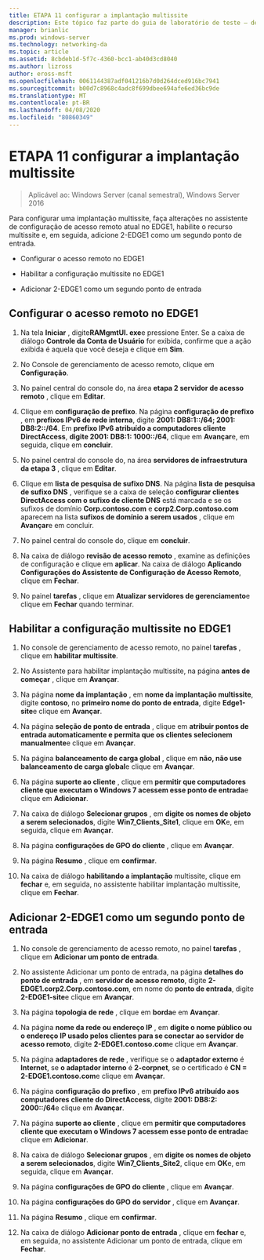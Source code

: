 ```yaml
---
title: ETAPA 11 configurar a implantação multissite
description: Este tópico faz parte do guia de laboratório de teste – demonstre uma implantação multissite do DirectAccess para o Windows Server 2016
manager: brianlic
ms.prod: windows-server
ms.technology: networking-da
ms.topic: article
ms.assetid: 8cbdeb1d-5f7c-4360-bcc1-ab40d3cd8040
ms.author: lizross
author: eross-msft
ms.openlocfilehash: 0061144387adf041216b7d0d264dced916bc7941
ms.sourcegitcommit: b00d7c8968c4adc8f699dbee694afe6ed36bc9de
ms.translationtype: MT
ms.contentlocale: pt-BR
ms.lasthandoff: 04/08/2020
ms.locfileid: "80860349"
---
```

# <a name="step-11-configure-the-multisite-deployment"></a>ETAPA 11 configurar a implantação multissite

>Aplicável ao: Windows Server (canal semestral), Windows Server 2016

Para configurar uma implantação multissite, faça alterações no assistente de configuração de acesso remoto atual no EDGE1, habilite o recurso multissite e, em seguida, adicione 2-EDGE1 como um segundo ponto de entrada.  
  
- Configurar o acesso remoto no EDGE1  
  
- Habilitar a configuração multissite no EDGE1  
  
- Adicionar 2-EDGE1 como um segundo ponto de entrada  
  
## <a name="configure-remote-access-on-edge1"></a><a name="configDA"></a>Configurar o acesso remoto no EDGE1  
  
1.  Na tela **Iniciar** , digite**RAMgmtUI. exe**e pressione Enter. Se a caixa de diálogo **Controle da Conta de Usuário** for exibida, confirme que a ação exibida é aquela que você deseja e clique em **Sim**.  
  
2.  No Console de gerenciamento de acesso remoto, clique em **Configuração**.  
  
3.  No painel central do console do, na área **etapa 2 servidor de acesso remoto** , clique em **Editar**.  
  
4.  Clique em **configuração de prefixo**. Na página **configuração de prefixo** , em **prefixos IPv6 de rede interna**, digite **2001: DB8:1::/64; 2001: DB8:2::/64**. Em **prefixo IPv6 atribuído a computadores cliente DirectAccess**, **digite 2001: DB8:1: 1000::/64**, clique em **Avançar**e, em seguida, clique em **concluir**.  
  
5.  No painel central do console do, na área **servidores de infraestrutura da etapa 3** , clique em **Editar**.  
  
6.  Clique em **lista de pesquisa de sufixo DNS**. Na página **lista de pesquisa de sufixo DNS** , verifique se a caixa de seleção **configurar clientes DirectAccess com o sufixo de cliente DNS** está marcada e se os sufixos de domínio **Corp.contoso.com** e **corp2.Corp.contoso.com** aparecem na lista **sufixos de domínio a serem usados** , clique em **Avançar**e em concluir.  
  
7.  No painel central do console do, clique em **concluir**.  
  
8.  Na caixa de diálogo **revisão de acesso remoto** , examine as definições de configuração e clique em **aplicar**. Na caixa de diálogo **Aplicando Configurações do Assistente de Configuração de Acesso Remoto**, clique em **Fechar**.  
  
9. No painel **tarefas** , clique em **Atualizar servidores de gerenciamento**e clique em **Fechar** quando terminar.  
  
## <a name="enable-multisite-configuration-on-edge1"></a><a name="EnabledMultisite"></a>Habilitar a configuração multissite no EDGE1  
  
1.  No console de gerenciamento de acesso remoto, no painel **tarefas** , clique em **habilitar multissite**.  
  
2.  No Assistente para habilitar implantação multissite, na página **antes de começar** , clique em **Avançar**.  
  
3.  Na página **nome da implantação** , em **nome da implantação multissite**, digite **contoso**, no **primeiro nome do ponto de entrada**, digite **Edge1-site**e clique em **Avançar**.  
  
4.  Na página **seleção de ponto de entrada** , clique em **atribuir pontos de entrada automaticamente e permita que os clientes selecionem manualmente**e clique em **Avançar**.  
  
5.  Na página **balanceamento de carga global** , clique em **não, não use balanceamento de carga global**e clique em **Avançar**.  
  
6.  Na página **suporte ao cliente** , clique em **permitir que computadores cliente que executam o Windows 7 acessem esse ponto de entrada**e clique em **Adicionar**.  
  
7.  Na caixa de diálogo **Selecionar grupos** , em **digite os nomes de objeto a serem selecionados**, digite **Win7_Clients_Site1**, clique em **OK**e, em seguida, clique em **Avançar**.  
  
8.  Na página **configurações de GPO do cliente** , clique em **Avançar**.  
  
9. Na página **Resumo** , clique em **confirmar**.  
  
10. Na caixa de diálogo **habilitando a implantação** multissite, clique em **fechar** e, em seguida, no assistente habilitar implantação multissite, clique em **Fechar**.  
  
## <a name="add-2-edge1-as-a-second-entry-point"></a><a name="AddEP"></a>Adicionar 2-EDGE1 como um segundo ponto de entrada  
  
1.  No console de gerenciamento de acesso remoto, no painel **tarefas** , clique em **Adicionar um ponto de entrada**.  
  
2.  No assistente Adicionar um ponto de entrada, na página **detalhes do ponto de entrada** , em **servidor de acesso remoto**, digite **2-EDGE1.corp2.Corp.contoso.com**, em nome do **ponto de entrada**, digite **2-EDGE1-site**e clique em **Avançar**.  
  
3.  Na página **topologia de rede** , clique em **borda**e em **Avançar**.  
  
4.  Na página **nome da rede ou endereço IP** , em **digite o nome público ou o endereço IP usado pelos clientes para se conectar ao servidor de acesso remoto**, digite **2-EDGE1.contoso.com**e clique em **Avançar**.  
  
5.  Na página **adaptadores de rede** , verifique se o **adaptador externo** é **Internet**, se **o adaptador interno** é **2-corpnet**, se o certificado é **CN = 2-EDGE1.contoso.com**e clique em **Avançar**.  
  
6.  Na página **configuração do prefixo** , em **prefixo IPv6 atribuído aos computadores cliente do DirectAccess**, digite **2001: DB8:2: 2000::/64**e clique em **Avançar**.  
  
7.  Na página **suporte ao cliente** , clique em **permitir que computadores cliente que executam o Windows 7 acessem esse ponto de entrada**e clique em **Adicionar**.  
  
8.  Na caixa de diálogo **Selecionar grupos** , em **digite os nomes de objeto a serem selecionados**, digite **Win7_Clients_Site2**, clique em **OK**e, em seguida, clique em **Avançar**.  
  
9. Na página **configurações de GPO do cliente** , clique em **Avançar**.  
  
10. Na página **configurações do GPO do servidor** , clique em **Avançar**.  
  
11. Na página **Resumo** , clique em **confirmar**.  
  
12. Na caixa de diálogo **Adicionar ponto de entrada** , clique em **fechar** e, em seguida, no assistente Adicionar um ponto de entrada, clique em **Fechar**.  
  


